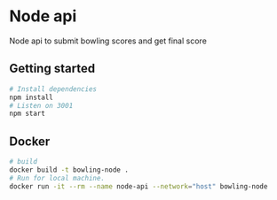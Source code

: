# Node api
Node api to submit bowling scores and get final score

## Getting started
```bash
# Install dependencies
npm install
# Listen on 3001
npm start
```

## Docker
```bash
# build
docker build -t bowling-node .
# Run for local machine.
docker run -it --rm --name node-api --network="host" bowling-node
```
